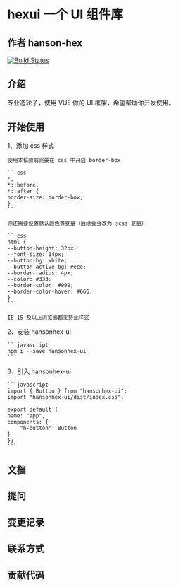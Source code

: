 # hexui 一个 UI 组件库

## 作者 hanson-hex

[![Build Status](https://travis-ci.org/hanson-hex/hexui.svg?branch=dev)](https://travis-ci.org/hanson-hex/hexui)

## 介绍

专业造轮子，使用 VUE 做的 UI 框架，希望帮助你开发使用。

## 开始使用

1、添加 css 样式

    使用本框架前需要在 css 中开启 border-box

    ```css
    *,
    *::before,
    *::after {
    border-size: border-box;
    }
    ```

    你还需要设置默认颜色等变量（后续会会改为 scss 变量）

    ```css
    html {
    --button-height: 32px;
    --font-size: 14px;
    --button-bg: white;
    --button-active-bg: #eee;
    --border-radius: 4px;
    --color: #333;
    --border-color: #999;
    --border-color-hover: #666;
    }
    ```

    IE 15 及以上浏览器都支持此样式

2、安装 hansonhex-ui

    ```javascript
    npm i --save hansonhex-ui
    ```

3、引入 hansonhex-ui

    ```javascript
    import { Button } from "hansonhex-ui";
    import "hansonhex-ui/dist/index.css";

    export default {
    name: "app",
    components: {
        "h-button": Button
    }
    };
    ```

## 文档

## 提问

## 变更记录

## 联系方式

## 贡献代码
